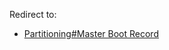 Redirect to:

*   [Partitioning#Master Boot Record](/index.php?title=Partitioning&redirect=no#Master_Boot_Record "Partitioning")